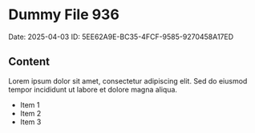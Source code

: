 # Dummy File 936

Date: 2025-04-03
ID: 5EE62A9E-BC35-4FCF-9585-9270458A17ED

## Content

Lorem ipsum dolor sit amet, consectetur adipiscing elit.
Sed do eiusmod tempor incididunt ut labore et dolore magna aliqua.

* Item 1
* Item 2
* Item 3
